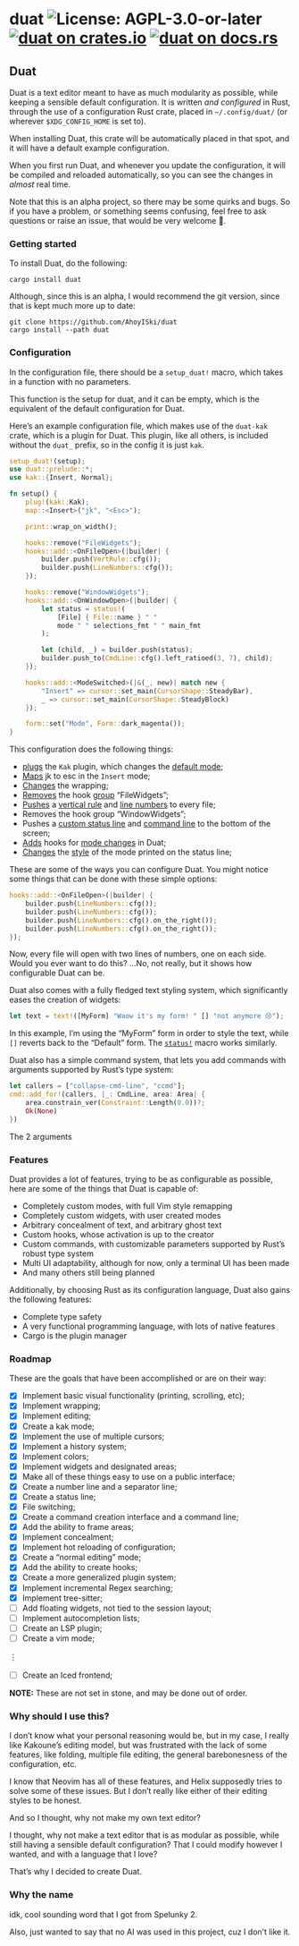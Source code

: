 # duat ![License: AGPL-3.0-or-later](https://img.shields.io/badge/license-AGPL--3.0--or--later-blue) [![duat on crates.io](https://img.shields.io/crates/v/duat)](https://crates.io/crates/duat) [![duat on docs.rs](https://docs.rs/duat/badge.svg)](https://docs.rs/duat)

## Duat

Duat is a text editor meant to have as much modularity as
possible, while keeping a sensible default configuration. It is
written *and configured* in Rust, through the use of a
configuration Rust crate, placed in `~/.config/duat/` (or wherever
`$XDG_CONFIG_HOME` is set to).

When installing Duat, this crate will be automatically placed in
that spot, and it will have a default example configuration.

When you first run Duat, and whenever you update the
configuration, it will be compiled and reloaded automatically, so
you can see the changes in *almost* real time.

Note that this is an alpha project, so there may be some quirks
and bugs. So if you have a problem, or something seems confusing,
feel free to ask questions or raise an issue, that would be very
welcome 🥰.

### Getting started

To install Duat, do the following:

```text
cargo install duat
```

Although, since this is an alpha, I would recommend the git
version, since that is kept much  more up to date:

```text
git clone https://github.com/AhoyISki/duat
cargo install --path duat
```

### Configuration

In the configuration file, there should be a `setup_duat!` macro,
which takes in a function with no parameters.

This function is the setup for duat, and it can be empty, which is
the equivalent of the default configuration for Duat.

Here’s an example configuration file, which makes use of the
`duat-kak` crate, which is a plugin for Duat. This plugin, like
all others, is included without the `duat_` prefix, so in the
config it is just `kak`.

```rust
setup_duat!(setup);
use duat::prelude::*;
use kak::{Insert, Normal};

fn setup() {
    plug!(kak::Kak);
    map::<Insert>("jk", "<Esc>");

    print::wrap_on_width();

    hooks::remove("FileWidgets");
    hooks::add::<OnFileOpen>(|builder| {
        builder.push(VertRule::cfg());
        builder.push(LineNumbers::cfg());
    });

    hooks::remove("WindowWidgets");
    hooks::add::<OnWindowOpen>(|builder| {
        let status = status!(
            [File] { File::name } " "
            mode " " selections_fmt " " main_fmt
        );

        let (child, _) = builder.push(status);
        builder.push_to(CmdLine::cfg().left_ratioed(3, 7), child);
    });

    hooks::add::<ModeSwitched>(|&(_, new)| match new {
        "Insert" => cursor::set_main(CursorShape::SteadyBar),
        _ => cursor::set_main(CursorShape::SteadyBlock)
    });

    form::set("Mode", Form::dark_magenta());
}
```

This configuration does the following things:

* [plugs][__link0] the `Kak` plugin, which changes the [default mode][__link1];
* [Maps][__link2] jk to esc in the `Insert` mode;
* [Changes][__link3] the wrapping;
* [Removes][__link4] the hook [group][__link5] “FileWidgets”;
* [Pushes][__link6] a [vertical rule][__link7] and [line numbers][__link8] to every file;
* Removes the hook group “WindowWidgets”;
* Pushes a [custom status line][__link9] and [command line][__link10] to the bottom
  of the screen;
* [Adds][__link11] hooks for [mode changes][__link12] in Duat;
* [Changes][__link13] the [style][__link14] of the mode printed on the
  status line;

These are some of the ways you can configure Duat. You might
notice some things that can be done with these simple options:

```rust
hooks::add::<OnFileOpen>(|builder| {
    builder.push(LineNumbers::cfg());
    builder.push(LineNumbers::cfg());
    builder.push(LineNumbers::cfg().on_the_right());
    builder.push(LineNumbers::cfg().on_the_right());
});
```

Now, every file will open with two lines of numbers, one on each
side. Would you ever want to do this? …No, not really, but it
shows how configurable Duat can be.

Duat also comes with a fully fledged text styling system, which
significantly eases the creation of widgets:

```rust
let text = text!([MyForm] "Waow it's my form! " [] "not anymore 😢");
```

In this example, I’m using the “MyForm” form in order to style the
text, while `[]` reverts back to the “Default” form. The
[`status!`][__link15] macro works similarly.

Duat also has a simple command system, that lets you add commands
with arguments supported by Rust’s type system:

```rust
let callers = ["collapse-cmd-line", "ccmd"];
cmd::add_for!(callers, |_: CmdLine, area: Area| {
    area.constrain_ver(Constraint::Length(0.0))?;
    Ok(None)
})
```

The 2 arguments

### Features

Duat provides a lot of features, trying to be as configurable as
possible, here are some of the things that Duat is capable of:

* Completely custom modes, with full Vim style remapping
* Completely custom widgets, with user created modes
* Arbitrary concealment of text, and arbitrary ghost text
* Custom hooks, whose activation is up to the creator
* Custom commands, with customizable parameters supported by
  Rust’s robust type system
* Multi UI adaptability, although for now, only a terminal UI has
  been made
* And many others still being planned

Additionally, by choosing Rust as its configuration language, Duat
also gains the following features:

* Complete type safety
* A very functional programming language, with lots of native
  features
* Cargo is the plugin manager

### Roadmap

These are the goals that have been accomplished or are on their
way:

* [x] Implement basic visual functionality (printing, scrolling,
  etc);
* [x] Implement wrapping;
* [x] Implement editing;
* [x] Create a kak mode;
* [x] Implement the use of multiple cursors;
* [x] Implement a history system;
* [x] Implement colors;
* [x] Implement widgets and designated areas;
* [x] Make all of these things easy to use on a public interface;
* [x] Create a number line and a separator line;
* [x] Create a status line;
* [x] File switching;
* [x] Create a command creation interface and a command line;
* [x] Add the ability to frame areas;
* [x] Implement concealment;
* [x] Implement hot reloading of configuration;
* [x] Create a “normal editing” mode;
* [x] Add the ability to create hooks;
* [x] Create a more generalized plugin system;
* [x] Implement incremental Regex searching;
* [x] Implement tree-sitter;
* [ ] Add floating widgets, not tied to the session layout;
* [ ] Implement autocompletion lists;
* [ ] Create an LSP plugin;
* [ ] Create a vim mode;

︙

* [ ] Create an Iced frontend;

**NOTE:** These are not set in stone, and may be done out of
order.

### Why should I use this?

I don’t know what your personal reasoning would be, but in my
case, I really like Kakoune’s editing model, but was frustrated
with the lack of some features, like folding, multiple file
editing, the general barebonesness of the configuration, etc.

I know that Neovim has all of these features, and Helix supposedly
tries to solve some of these issues. But I don’t really like
either of their editing styles to be honest.

And so I thought, why not make my own text editor?

I thought, why not make a text editor that is as modular as
possible, while still having a sensible default configuration?
That I could modify however I wanted, and with a language that I
love?

That’s why I decided to create Duat.

### Why the name

idk, cool sounding word that I got from Spelunky 2.

Also, just wanted to say that no AI was used in this project, cuz
I don’t like it.


 [__cargo_doc2readme_dependencies_info]: ggGkYW0BYXSEG_W_Gn_kaocAGwCcVPfenh7eGy6gYLEwyIe4G6-xw_FwcbpjYXKEG9YTUqR_E2MBG_tjfLGItgh0G1gPMU8zBzUWG3qV75giMDw3YWSDgmRkdWF0ZTAuMy4wgmlkdWF0X2NvcmVlMC4zLjCCZHBsdWf2
 [__link0]: https://crates.io/crates/plug
 [__link1]: https://docs.rs/duat/0.3.0/duat/?search=mode::set_default
 [__link10]: https://docs.rs/duat/0.3.0/duat/?search=prelude::CmdLine
 [__link11]: https://docs.rs/duat/0.3.0/duat/?search=hooks::add
 [__link12]: https://docs.rs/duat/0.3.0/duat/?search=hooks::ModeSwitched
 [__link13]: https://docs.rs/duat/0.3.0/duat/?search=form::set
 [__link14]: https://docs.rs/duat/0.3.0/duat/?search=form::Form
 [__link15]: https://docs.rs/duat/0.3.0/duat/?search=prelude::status
 [__link2]: https://docs.rs/duat/0.3.0/duat/?search=prelude::map
 [__link3]: https://docs.rs/duat/0.3.0/duat/?search=prelude::print::wrap_on_width
 [__link4]: https://docs.rs/duat/0.3.0/duat/?search=hooks::remove
 [__link5]: https://docs.rs/duat/0.3.0/duat/?search=hooks::add_grouped
 [__link6]: https://docs.rs/duat_core/0.3.0/duat_core/?search=ui::FileBuilder
 [__link7]: https://docs.rs/duat/0.3.0/duat/?search=prelude::VertRule
 [__link8]: https://docs.rs/duat/0.3.0/duat/?search=prelude::LineNumbers
 [__link9]: https://docs.rs/duat/0.3.0/duat/?search=prelude::status
